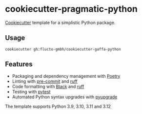 # cookiecutter-pragmatic-python

[Cookiecutter] template for a simplistic Python package. 

[cookiecutter]: https://github.com/audreyr/cookiecutter
[cookiecutter-poetry]: https://github.com/fpgmaas/cookiecutter-poetry

## Usage

```console
cookiecutter gh:flucto-gmbh/cookiecutter-gaffa-python
```

## Features

<!-- features-begin -->

- Packaging and dependency management with [Poetry]
- Linting with [pre-commit] and [ruff]
- Code formatting with [Black] and [ruff]
- Testing with [pytest]
- Automated Python syntax upgrades with [pyupgrade]

The template supports Python 3.9, 3.10, 3.11 and 3.12

[black]: https://github.com/psf/black
[ruff]: http://docs.astral.sh/ruff
[poetry]: https://python-poetry.org/
[pre-commit]: https://pre-commit.com/
[pypi]: https://pypi.org/
[pytest]: https://docs.pytest.org/en/latest/
[pyupgrade]: https://github.com/asottile/pyupgrade
[read the docs]: https://readthedocs.org/

<!-- features-end -->
